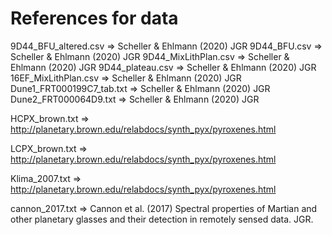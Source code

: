 # References for data

9D44_BFU_altered.csv => Scheller & Ehlmann (2020) JGR
9D44_BFU.csv => Scheller & Ehlmann (2020) JGR
9D44_MixLithPlan.csv => Scheller & Ehlmann (2020) JGR
9D44_plateau.csv => Scheller & Ehlmann (2020) JGR
16EF_MixLithPlan.csv => Scheller & Ehlmann (2020) JGR
Dune1_FRT000199C7_tab.txt => Scheller & Ehlmann (2020) JGR
Dune2_FRT000064D9.txt => Scheller & Ehlmann (2020) JGR

HCPX_brown.txt => http://planetary.brown.edu/relabdocs/synth_pyx/pyroxenes.html

LCPX_brown.txt => http://planetary.brown.edu/relabdocs/synth_pyx/pyroxenes.html

Klima_2007.txt => http://planetary.brown.edu/relabdocs/synth_pyx/pyroxenes.html

cannon_2017.txt => Cannon et al. (2017) Spectral properties of Martian and other planetary glasses and their detection in remotely sensed data. JGR. 
